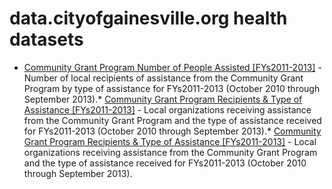 # data.cityofgainesville.org health datasets
* [Community Grant Program Number of People Assisted [FYs2011-2013]](https://data.cityofgainesville.org/d/s9tq-dihf) - Number of local recipients of assistance from the Community Grant Program by type of assistance for FYs2011-2013 (October 2010 through September 2013).* [Community Grant Program Recipients & Type of Assistance [FYs2011-2013]](https://data.cityofgainesville.org/d/acva-nc85) - Local organizations receiving assistance from the Community Grant Program and the type of assistance received for FYs2011-2013 (October 2010 through September 2013).* [Community Grant Program Recipients & Type of Assistance [FYs2011-2013]](https://data.cityofgainesville.org/d/acva-nc85) - Local organizations receiving assistance from the Community Grant Program and the type of assistance received for FYs2011-2013 (October 2010 through September 2013).